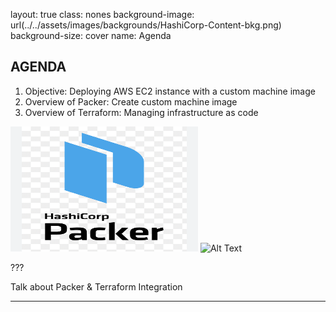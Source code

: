 layout: true
class: nones
background-image: url(../../assets/images/backgrounds/HashiCorp-Content-bkg.png)
background-size: cover
name: Agenda

## AGENDA

1. Objective: Deploying AWS EC2 instance with a custom machine image
2. Overview of Packer: Create custom machine image
3. Overview of Terraform: Managing infrastructure as code

<div>
    <img src="./assets/logos/logo_packer.png" alt="Alt Text" width="300px" height="200px" />
    <img src="./assets/logos/logo_terraform.png" alt="Alt Text" width="300px" height="200px"  />
</div>

???

Talk about Packer & Terraform Integration

---
